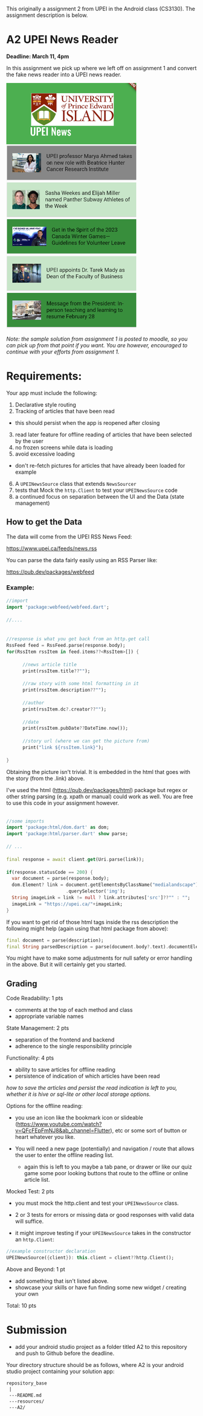 This originally a assignment 2 from UPEI in the Android class (CS3130).
The assignment description is below.


# A2 UPEI News Reader

**Deadline: March 11, 4pm**

In this assignment we pick up where we left off on assignment 1 and convert the fake news reader into a UPEI news reader.

![example app](resources/example.png)

*Note: the sample solution from assignment 1 is posted to moodle, so you can pick up from that point if you want. You are however, encouraged to continue with your efforts from assignment 1.*

# Requirements:

Your app must include the following:

1. Declarative style routing
2. Tracking of articles that have been read
  - this should persist when the app is reopened after closing
3. read later feature for offline reading of articles that have been selected by the user
4. no frozen screens while data is loading
5. avoid excessive loading
  - don't re-fetch pictures for articles that have already been loaded for example
6. A `UPEINewsSource` class that extends `NewsSourcer`
7. tests that Mock the `http.Client` to test your `UPEINewsSource` code
8. a continued focus on separation between the UI and the Data (state management)

## How to get the Data

The data will come from the UPEI RSS News Feed:

https://www.upei.ca/feeds/news.rss

You can parse the data fairly easily using an RSS Parser like:

https://pub.dev/packages/webfeed

### Example:

```dart
//import
import 'package:webfeed/webfeed.dart';

//....


//response is what you get back from an http.get call
RssFeed feed = RssFeed.parse(response.body);
for(RssItem rssItem in feed.items??<RssItem>[]) {

      //news article title
      print(rssItem.title??"");

      //raw story with some html formatting in it
      print(rssItem.description??"");

      //author
      print(rssItem.dc?.creator??"");

      //date
      print(rssItem.pubDate??DateTime.now());

      //story url (where we can get the picture from)
      print("link ${rssItem.link}");

}
```

Obtaining the picture isn't trivial. It is embedded in the html that goes with the story (from the .link) above.

I've used the html (https://pub.dev/packages/html) package but regex or other string parsing (e.g. xpath or manual) could work as well. You are free to use this code in your assignment however.

```dart

//some imports
import 'package:html/dom.dart' as dom;
import 'package:html/parser.dart' show parse;

// ...

final response = await client.get(Uri.parse(link));

if(response.statusCode == 200) {
  var document = parse(response.body);
  dom.Element? link = document.getElementsByClassName("medialandscape")[0]
                      .querySelector('img');
  String imageLink = link != null ? link.attributes['src']??"" : "";
  imageLink = "https://upei.ca/"+imageLink;
}
```

If you want to get rid of those html tags inside the rss description the following might help (again using that html package from above):

```dart
final document = parse(description);
final String parsedDescription = parse(document.body?.text).documentElement?.text??"";
```

You might have to make some adjustments for null safety or error handling in the above. But it will certainly get you started.

## Grading

Code Readability: 1 pts

- comments at the top of each method and class
- appropriate variable names

State Management: 2 pts

- separation of the frontend and backend
- adherence to the single responsibility principle

Functionality: 4 pts

- ability to save articles for offline reading
- persistence of indication of which articles have been read

*how to save the articles and persist the read indication is left to you, whether it is hive or sql-lite or other local storage options.*

Options for the offline reading:
- you use an icon like the bookmark icon or slideable (https://www.youtube.com/watch?v=QFcFEpFmNJ8&ab_channel=Flutter), etc or some sort of button or heart whatever you like.

- You will need a new page (potentially) and navigation / route that allows the user to enter the offline reading list.

  - again this is left to you maybe a tab pane, or drawer or like our quiz game some poor looking buttons that route to the offline or online article list.

Mocked Test: 2 pts

- you must mock the http.client and test your `UPEINewsSource` class.

- 2 or 3 tests for errors or missing data or good responses with valid data will suffice.

- it might improve testing if your `UPEINewsSource` takes in the constructor an `http.Client`:

```dart
//example constructor declaration
UPEINewsSource({client}): this.client = client??http.Client();
```

Above and Beyond: 1 pt

- add something that isn't listed above.
- showcase your skills or have fun finding some new widget / creating your own


Total: 10 pts


# Submission

- add your android studio project as a folder titled A2 to this repository and push to Github before the deadline.

Your directory structure should be as follows, where A2 is your android studio project containing your solution app:

```ascii  
repository_base
 |
 ---README.md
 ---resources/
 ---A2/
```
